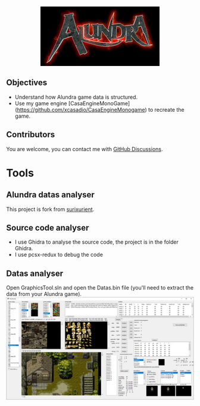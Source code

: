 <p align="center">
  <img src="./gitHub/alundra-logo.jpg">
</p>

## Objectives
- Understand how Alundra game data is structured.
- Use my game engine [CasaEngineMonoGame] (https://github.com/xcasadio/CasaEngineMonogame) to recreate the game.

## Contributors
You are welcome, you can contact me with [GitHub Discussions](https://github.com/xcasadio/alundra-datas-analyser/discussions).

# Tools
## Alundra datas analyser
This project is fork from [surixurient](https://github.com/surixurient/alundra).

## Source code analyser
- I use Ghidra to analyse the source code, the project is in the folder Ghidra.
- I use pcsx-redux to debug the code

## Datas analyser
Open GraphicsTool.sln and open the Datas.bin file (you'll need to extract the data from your Alundra game).
![Screenshot of GraphicsTool](/gitHub/GraphisTool_screenshot.jpg)
